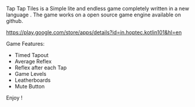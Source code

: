 Tap Tap Tiles is a Simple lite and endless game completely written in a new language . 
The game works on a open source game engine available on github.

https://play.google.com/store/apps/details?id=in.hoptec.kotlin101&hl=en

Game Features:
- Timed Tapout
- Average Reflex
- Reflex after each Tap
- Game Levels 
- Leatherboards
- Mute Button
 
Enjoy !
   
